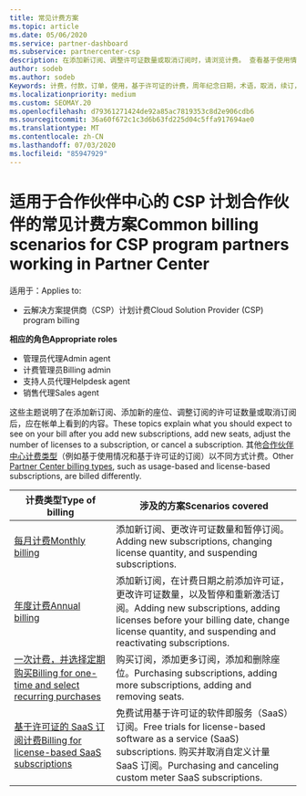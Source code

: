 ```yaml
---
title: 常见计费方案
ms.topic: article
ms.date: 05/06/2020
ms.service: partner-dashboard
ms.subservice: partnercenter-csp
description: 在添加新订阅、调整许可证数量或取消订阅时，请浏览计费。 查看基于使用情况和许可证的订阅的不同之处。
author: sodeb
ms.author: sodeb
Keywords: 计费，付款，订单，使用，基于许可证的计费，周年纪念日期，术语，取消，续订，价格公式，协调文件，侦测文件
ms.localizationpriority: medium
ms.custom: SEOMAY.20
ms.openlocfilehash: d79361271424de92a85ac7819353c8d2e906cdb6
ms.sourcegitcommit: 36a60f672c1c3d6b63fd225d04c5ffa917694ae0
ms.translationtype: MT
ms.contentlocale: zh-CN
ms.lasthandoff: 07/03/2020
ms.locfileid: "85947929"
---
```

# <a name="common-billing-scenarios-for-csp-program-partners-working-in-partner-center"></a><span data-ttu-id="c58d0-105">适用于合作伙伴中心的 CSP 计划合作伙伴的常见计费方案</span><span class="sxs-lookup"><span data-stu-id="c58d0-105">Common billing scenarios for CSP program partners working in Partner Center</span></span>

<span data-ttu-id="c58d0-106">适用于：</span><span class="sxs-lookup"><span data-stu-id="c58d0-106">Applies to:</span></span>

- <span data-ttu-id="c58d0-107">云解决方案提供商（CSP）计划计费</span><span class="sxs-lookup"><span data-stu-id="c58d0-107">Cloud Solution Provider (CSP) program billing</span></span>

<span data-ttu-id="c58d0-108">**相应的角色**</span><span class="sxs-lookup"><span data-stu-id="c58d0-108">**Appropriate roles**</span></span>

- <span data-ttu-id="c58d0-109">管理员代理</span><span class="sxs-lookup"><span data-stu-id="c58d0-109">Admin agent</span></span>
- <span data-ttu-id="c58d0-110">计费管理员</span><span class="sxs-lookup"><span data-stu-id="c58d0-110">Billing admin</span></span>
- <span data-ttu-id="c58d0-111">支持人员代理</span><span class="sxs-lookup"><span data-stu-id="c58d0-111">Helpdesk agent</span></span>
- <span data-ttu-id="c58d0-112">销售代理</span><span class="sxs-lookup"><span data-stu-id="c58d0-112">Sales agent</span></span>

<span data-ttu-id="c58d0-113">这些主题说明了在添加新订阅、添加新的座位、调整订阅的许可证数量或取消订阅后，应在帐单上看到的内容。</span><span class="sxs-lookup"><span data-stu-id="c58d0-113">These topics explain what you should expect to see on your bill after you add new subscriptions, add new seats, adjust the number of licenses to a subscription, or cancel a subscription.</span></span> <span data-ttu-id="c58d0-114">其他[合作伙伴中心计费类型](billing-different-types.md)（例如基于使用情况和基于许可证的订阅）以不同方式计费。</span><span class="sxs-lookup"><span data-stu-id="c58d0-114">Other [Partner Center billing types](billing-different-types.md), such as usage-based and license-based subscriptions, are billed differently.</span></span>

| <span data-ttu-id="c58d0-115">计费类型</span><span class="sxs-lookup"><span data-stu-id="c58d0-115">Type of billing</span></span> | <span data-ttu-id="c58d0-116">涉及的方案</span><span class="sxs-lookup"><span data-stu-id="c58d0-116">Scenarios covered</span></span> |
| --------------- | ----------------- |
| [<span data-ttu-id="c58d0-117">每月计费</span><span class="sxs-lookup"><span data-stu-id="c58d0-117">Monthly billing</span></span>](common-billing-scenarios-monthly.md) | <span data-ttu-id="c58d0-118">添加新订阅、更改许可证数量和暂停订阅。</span><span class="sxs-lookup"><span data-stu-id="c58d0-118">Adding new subscriptions, changing license quantity, and suspending subscriptions.</span></span> |
| [<span data-ttu-id="c58d0-119">年度计费</span><span class="sxs-lookup"><span data-stu-id="c58d0-119">Annual billing</span></span>](common-billing-scenarios-annual.md) | <span data-ttu-id="c58d0-120">添加新订阅，在计费日期之前添加许可证，更改许可证数量，以及暂停和重新激活订阅。</span><span class="sxs-lookup"><span data-stu-id="c58d0-120">Adding new subscriptions, adding licenses before your billing date, change license quantity, and suspending and reactivating subscriptions.</span></span> |
| [<span data-ttu-id="c58d0-121">一次计费，并选择定期购买</span><span class="sxs-lookup"><span data-stu-id="c58d0-121">Billing for one-time and select recurring purchases</span></span>](common-billing-scenarios-onetime-recurring.md) | <span data-ttu-id="c58d0-122">购买订阅，添加更多订阅，添加和删除座位。</span><span class="sxs-lookup"><span data-stu-id="c58d0-122">Purchasing subscriptions, adding more subscriptions, adding and removing seats.</span></span> |
| [<span data-ttu-id="c58d0-123">基于许可证的 SaaS 订阅计费</span><span class="sxs-lookup"><span data-stu-id="c58d0-123">Billing for license-based SaaS subscriptions</span></span>](common-billing-scenarios-saas.md) | <span data-ttu-id="c58d0-124">免费试用基于许可证的软件即服务（SaaS）订阅。</span><span class="sxs-lookup"><span data-stu-id="c58d0-124">Free trials for license-based software as a service (SaaS) subscriptions.</span></span> <span data-ttu-id="c58d0-125">购买并取消自定义计量 SaaS 订阅。</span><span class="sxs-lookup"><span data-stu-id="c58d0-125">Purchasing and canceling custom meter SaaS subscriptions.</span></span> |

